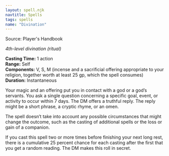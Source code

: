 ```yaml
---
layout: spell.njk
navtitle: Spells
tags: spells
name: "Divination"
---
```

Source: Player's Handbook

_4th-level divination (ritual)_

**Casting Time:** 1 action  
**Range:** Self  
**Components:** V, S, M (incense and a sacrificial offering appropriate to your religion, together worth at least 25 gp, which the spell consumes)  
**Duration:** Instantaneous

Your magic and an offering put you in contact with a god or a god’s servants. You ask a single question concerning a specific goal, event, or activity to occur within 7 days. The DM offers a truthful reply. The reply might be a short phrase, a cryptic rhyme, or an omen.

The spell doesn’t take into account any possible circumstances that might change the outcome, such as the casting of additional spells or the loss or gain of a companion.

If you cast this spell two or more times before finishing your next long rest, there is a cumulative 25 percent chance for each casting after the first that you get a random reading. The DM makes this roll in secret.